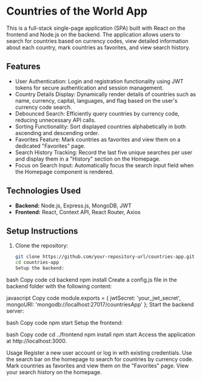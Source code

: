 # Countries of the World App

This is a full-stack single-page application (SPA) built with React on the frontend and Node.js on the backend. The application allows users to search for countries based on currency codes, view detailed information about each country, mark countries as favorites, and view search history.

## Features

- User Authentication: Login and registration functionality using JWT tokens for secure authentication and session management.
- Country Details Display: Dynamically render details of countries such as name, currency, capital, languages, and flag based on the user's currency code search.
- Debounced Search: Efficiently query countries by currency code, reducing unnecessary API calls.
- Sorting Functionality: Sort displayed countries alphabetically in both ascending and descending order.
- Favorites Feature: Mark countries as favorites and view them on a dedicated "Favorites" page.
- Search History Tracking: Record the last five unique searches per user and display them in a "History" section on the Homepage.
- Focus on Search Input: Automatically focus the search input field when the Homepage component is rendered.

## Technologies Used

- **Backend:** Node.js, Express.js, MongoDB, JWT
- **Frontend:** React, Context API, React Router, Axios

## Setup Instructions

1. Clone the repository:

   ```bash
   git clone https://github.com/your-repository-url/countries-app.git
   cd countries-app
   Setup the backend:
   ```

bash
Copy code
cd backend
npm install
Create a config.js file in the backend folder with the following content:

javascript
Copy code
module.exports = {
jwtSecret: 'your_jwt_secret',
mongoURI: 'mongodb://localhost:27017/countriesApp'
};
Start the backend server:

bash
Copy code
npm start
Setup the frontend:

bash
Copy code
cd ../frontend
npm install
npm start
Access the application at http://localhost:3000.

Usage
Register a new user account or log in with existing credentials.
Use the search bar on the homepage to search for countries by currency code.
Mark countries as favorites and view them on the "Favorites" page.
View your search history on the homepage.
